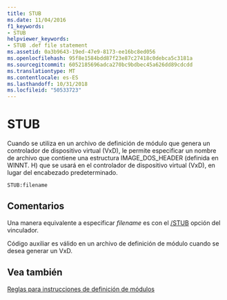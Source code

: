 ```yaml
---
title: STUB
ms.date: 11/04/2016
f1_keywords:
- STUB
helpviewer_keywords:
- STUB .def file statement
ms.assetid: 0a3b9643-19ed-47e9-8173-ee16bc8ed056
ms.openlocfilehash: 95f8e1584bdd87f23e87c27418c0debca5c3181a
ms.sourcegitcommit: 6052185696adca270bc9bdbec45a626dd89cdcdd
ms.translationtype: MT
ms.contentlocale: es-ES
ms.lasthandoff: 10/31/2018
ms.locfileid: "50533723"
---
```

# <a name="stub"></a>STUB

Cuando se utiliza en un archivo de definición de módulo que genera un controlador de dispositivo virtual (VxD), le permite especificar un nombre de archivo que contiene una estructura IMAGE_DOS_HEADER (definida en WINNT. H) que se usará en el controlador de dispositivo virtual (VxD), en lugar del encabezado predeterminado.

```
STUB:filename
```

## <a name="remarks"></a>Comentarios

Una manera equivalente a especificar *filename* es con el [/STUB](../../build/reference/stub-ms-dos-stub-file-name.md) opción del vinculador.

Código auxiliar es válido en un archivo de definición de módulo cuando se desea generar un VxD.

## <a name="see-also"></a>Vea también

[Reglas para instrucciones de definición de módulos](../../build/reference/rules-for-module-definition-statements.md)